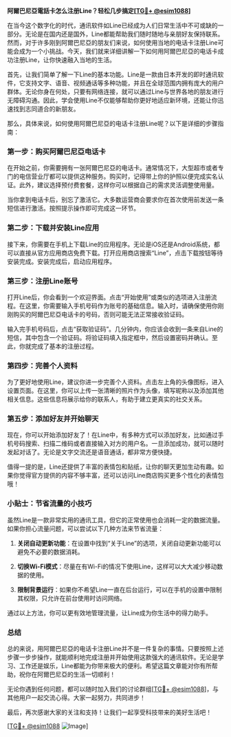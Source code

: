 **阿爾巴尼亞電話卡怎么注册Line？轻松几步搞定[[TG💪+ @esim1088](https://t.me/s/esim1088)]**

在当今这个数字化的时代，通讯软件如Line已经成为人们日常生活中不可或缺的一部分。无论是在国内还是国外，Line都能帮助我们随时随地与亲朋好友保持联系。然而，对于许多刚到阿爾巴尼亞的朋友们来说，如何使用当地的电话卡注册Line可能会成为一个小挑战。今天，我们就来详细讲解一下如何用阿爾巴尼亞的电话卡成功注册Line，让你快速融入当地的生活。

首先，让我们简单了解一下Line的基本功能。Line是一款由日本开发的即时通讯软件，它支持文字、语音、视频通话等多种功能，并且在全球范围内拥有庞大的用户群体。无论你身在何处，只要有网络连接，就可以通过Line与世界各地的朋友进行无障碍沟通。因此，学会使用Line不仅能够帮助你更好地适应新环境，还能让你迅速找到志同道合的新朋友。

那么，具体来说，如何使用阿爾巴尼亞的电话卡注册Line呢？以下是详细的步骤指南：

### 第一步：购买阿爾巴尼亞电话卡

在开始之前，你需要拥有一张阿爾巴尼亞的电话卡。通常情况下，大型超市或者专门的电信营业厅都可以提供这种服务。购买时，记得带上你的护照以便完成实名认证。此外，建议选择预付费套餐，这样你可以根据自己的需求灵活调整使用量。

当你拿到电话卡后，别忘了激活它。大多数运营商会要求你在首次使用前发送一条短信进行激活。按照提示操作即可完成这一环节。

### 第二步：下载并安装Line应用

接下来，你需要在手机上下载Line的应用程序。无论是iOS还是Android系统，都可以直接从官方应用商店免费下载。打开应用商店搜索“Line”，点击下载按钮等待安装完成。安装完成后，启动应用程序。

### 第三步：注册Line账号

打开Line后，你会看到一个欢迎界面。点击“开始使用”或类似的选项进入注册流程。在这里，你需要输入手机号码作为账号的基础信息。输入时，请确保使用你刚刚购买的阿爾巴尼亞电话卡的号码，否则可能无法正常接收验证码。

输入完手机号码后，点击“获取验证码”。几分钟内，你应该会收到一条来自Line的短信，其中包含一个验证码。将验证码填入指定框中，然后设置密码并确认。至此，你就完成了基本的注册过程。

### 第四步：完善个人资料

为了更好地使用Line，建议你进一步完善个人资料。点击左上角的头像图标，进入设置页面。在这里，你可以上传一张清晰的照片作为头像，填写昵称以及添加其他相关信息。这些信息将展示给你的联系人，有助于建立更真实的社交关系。

### 第五步：添加好友并开始聊天

现在，你可以开始添加好友了！在Line中，有多种方式可以添加好友，比如通过手机号码搜索、扫描二维码或者直接输入对方的用户名。一旦添加成功，就可以随时发起对话了。无论是文字交流还是语音通话，都非常方便快捷。

值得一提的是，Line还提供了丰富的表情包和贴纸，让你的聊天更加生动有趣。如果你觉得官方提供的内容不够丰富，还可以访问Line商店购买更多个性化的表情包哦！

### 小贴士：节省流量的小技巧

虽然Line是一款非常实用的通讯工具，但它的正常使用也会消耗一定的数据流量。如果你担心流量问题，可以尝试以下几种方法来节省流量：

1. **关闭自动更新功能**：在设置中找到“关于Line”的选项，关闭自动更新功能可以避免不必要的数据消耗。
   
2. **切换Wi-Fi模式**：尽量在有Wi-Fi的情况下使用Line，这样可以大大减少移动数据的使用。

3. **限制背景运行**：如果你不希望Line一直在后台运行，可以在手机的设置中限制其权限，只允许在前台使用时访问网络。

通过以上方法，你可以更有效地管理流量，让Line成为你生活中的得力助手。

### 总结

总的来说，用阿爾巴尼亞的电话卡注册Line并不是一件复杂的事情。只要按照上述步骤一步步操作，就能顺利地完成注册并开始使用这款强大的通讯软件。无论是学习、工作还是娱乐，Line都能为你带来极大的便利。希望这篇文章能对你有所帮助，祝你在阿爾巴尼亞的生活一切顺利！

无论你遇到任何问题，都可以随时加入我们的讨论群组[[TG💪+ @esim1088](https://t.me/s/esim1088)]，与其他用户一起交流心得。大家一起努力，共同进步！

最后，再次感谢大家的关注和支持！让我们一起享受科技带来的美好生活吧！

[[TG💪+ @esim1088](https://t.me/s/esim1088) ![Image](https://i.postimg.cc/4NQfJmqS/Snipaste-2025-05-13-00-14-12.png)]